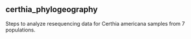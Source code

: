 ## certhia_phylogeography

Steps to analyze resequencing data for Certhia americana samples from 7 populations. 
